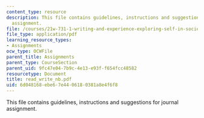 ```yaml
---
content_type: resource
description: This file contains guidelines, instructions and suggestions for journal
  assignment.
file: /courses/21w-731-1-writing-and-experience-exploring-self-in-society-spring-2004/6d048168ebe67e4406180381a8e4f6f8_read_write_nb.pdf
file_type: application/pdf
learning_resource_types:
- Assignments
ocw_type: OCWFile
parent_title: Assignments
parent_type: CourseSection
parent_uid: 9fc47e04-7b9c-4e13-e93f-f654fcc48582
resourcetype: Document
title: read_write_nb.pdf
uid: 6d048168-ebe6-7e44-0618-0381a8e4f6f8
---
```

This file contains guidelines, instructions and suggestions for journal assignment.

